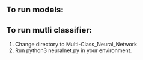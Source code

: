 
## To run models:

## To run mutli classifier:
1. Change directory to Multi-Class_Neural_Network
2. Run python3 neuralnet.py in your environment.
